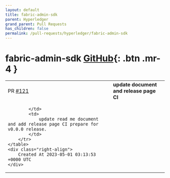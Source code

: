 ```yaml
---
layout: default
title: fabric-admin-sdk
parent: Hyperledger
grand_parent: Pull Requests
has_children: false
permalink: /pull-requests/hyperledger/fabric-admin-sdk
---
```


# fabric-admin-sdk <span class="fs-3 right-align">[GitHub](https://github.com/hyperledger/fabric-admin-sdk){: .btn .mr-4 }</span>


<div>
    <table>
        <tr>
            <td>
                PR <a href="https://github.com/hyperledger/fabric-admin-sdk/pull/121" class=".btn">#121</a>
            </td>
            <td>
                <b>
                    update document and release page CI
                </b>
            </td>
        </tr>
        <tr>
            <td>
                
            </td>
            <td>
                update read me document and add release page CI prepare for v0.0.0 release.
            </td>
        </tr>
    </table>
    <div class="right-align">
        Created At 2023-05-01 03:13:53 +0000 UTC
    </div>
</div>


